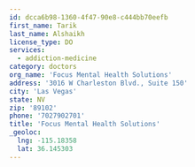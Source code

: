 ```yaml
---
id: dcca6b98-1360-4f47-90e8-c444bb70eefb
first_name: Tarik
last_name: Alshaikh
license_type: DO
services:
  - addiction-medicine
category: doctors
org_name: 'Focus Mental Health Solutions'
address: '3016 W Charleston Blvd., Suite 150'
city: 'Las Vegas'
state: NV
zip: '89102'
phone: '7027902701'
title: 'Focus Mental Health Solutions'
_geoloc:
  lng: -115.18358
  lat: 36.145303
---
```

